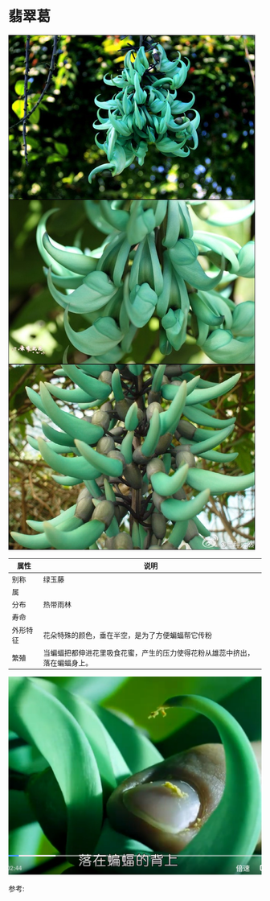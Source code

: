 # 翡翠葛

![](01.jpg)

|属性|说明|
| ---- | ---- |
| 别称| 绿玉藤|
| 属||
| 分布| 热带雨林|
| 寿命||
| 外形特征| 花朵特殊的颜色，垂在半空，是为了方便蝙蝠帮它传粉|
| 繁殖| 当蝙蝠把都伸进花里吸食花蜜，产生的压力使得花粉从雄蕊中挤出，落在蝙蝠身上。|

![](02.png)

参考:
